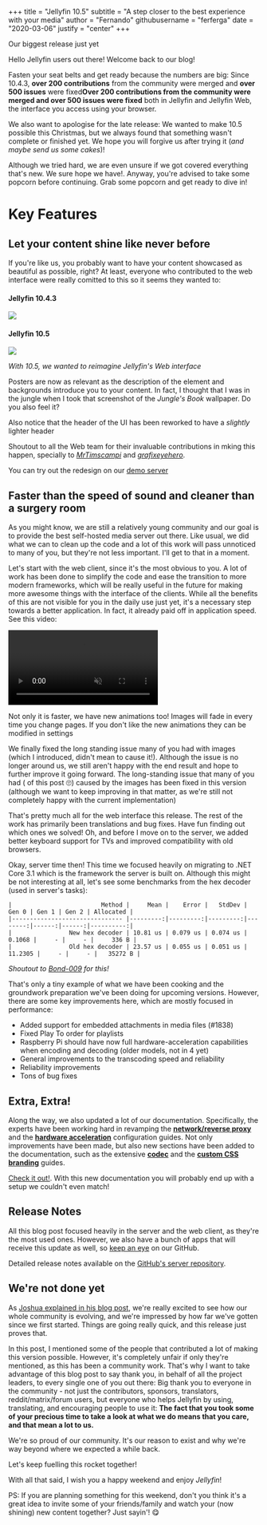 +++
title = "Jellyfin 10.5"
subtitle = "A step closer to the best experience with your media"
author = "Fernando"
githubusername = "ferferga"
date = "2020-03-06"
justify = "center"
+++

Our biggest release just yet

<!--more-->

Hello Jellyfin users out there! Welcome back to our blog!

Fasten your seat belts and get ready because the numbers are big: Since 10.4.3, **over 200 contributions** from the community were merged
and **over 500 issues** were fixed**Over 200 contributions from the community were merged and over 500 issues were fixed** both in Jellyfin and Jellyfin Web, the interface you access using your browser.

We also want to apologise for the late release: We wanted to make 10.5 possible this Christmas, but we always found that something wasn't complete or finished yet.
We hope you will forgive us after trying it (*and maybe send us some cakes*)!

Although we tried hard, we are even unsure if we got covered everything that's new. We sure hope we have!. Anyway, you're advised to take some popcorn before continuing. Grab some popcorn and get ready to dive in!

# Key Features

## Let your content shine like never before

If you're like us, you probably want to have your content showcased as beautiful as possible, right? At least, everyone who contributed to the web interface were really comitted to this so it seems they wanted to:

#### Jellyfin 10.4.3

<img src="/images/10.5-release/old.png" name="Old item details page" />

#### Jellyfin 10.5

<img src="/images/10.5-release/new.png" name="New item details page" />

*With 10.5, we wanted to reimagine Jellyfin's Web interface*

Posters are now as relevant as the description of the element and backgrounds introduce you to your content. In fact, I thought that I was in the jungle when
I took that screenshot of the *Jungle's Book* wallpaper. Do you also feel it?

Also notice that the header of the UI has been reworked to have a *slightly* lighter header

Shoutout to all the Web team for their invaluable contributions in mking this happen, specially to *[MrTimscampi](https://github.com/mrtimscampi)* and 
*[grafixeyehero](https://github.com/grafixeyehero)*.

You can try out the redesign on our [demo server](https://demo.jellyfin.org/stable)

## Faster than the speed of sound and cleaner than a surgery room

As you might know, we are still a relatively young community and our goal is to provide the best self-hosted media server out there. Like usual, we did what we can to clean up the code and a lot of this work will pass unnoticed to many of you, but they're not less important. I'll get to that in a moment.


Let's start with the web client, since it's the most obvious to you. A lot of work has been done to simplify the code and ease the transition
to more modern frameworks, which will be really useful in the future for making more awesome things with the interface of the clients. While
all the benefits of this are not visible for you in the daily use just yet, it's a necessary step towards a better application. In fact, it already paid off in application speed. See this video:

<video autoplay muted loop preload="none" id="preview">
    <source src="/images/10.5-release/speed.mp4" type="video/mp4">
</video>

Not only it is faster, we have new animations too! Images will fade in every time you change pages. If you don't like the new animations they can be modified in settings

We finally fixed the long standing issue many of you had with images (which I introduced, didn't mean to cause it!). Although the issue is no longer around us, we still aren't happy with the end result and hope to further improve it going forward.
The long-standing issue that many of you had ( of this post 🙄) caused by the images has been fixed in this version
(although we want to keep improving in that matter, as we're still not completely happy with the current implementation) 

That's pretty much all for the web interface this release. The rest of the work has primarily been translations and bug fixes. Have fun finding out which ones we solved! Oh, and before I move on to the server, we added better keyboard support for TVs and improved compatibility with old browsers.

Okay, server time then! This time we focused heavily on migrating to .NET Core 3.1 which is the framework the server is built on.
Although this might be not interesting at all, let's see some benchmarks from the hex decoder (used in server's tasks):

```
|                         Method |     Mean |    Error |   StdDev |   Gen 0 | Gen 1 | Gen 2 | Allocated |
|------------------------------- |---------:|---------:|---------:|--------:|------:|------:|----------:|
|                New hex decoder | 10.81 us | 0.079 us | 0.074 us |  0.1068 |     - |     - |     336 B |
|                Old hex decoder | 23.57 us | 0.055 us | 0.051 us | 11.2305 |     - |     - |   35272 B |
```
*Shoutout to [Bond-009](https://github.com/Bond-009) for this!*

That's only a tiny example of what we have been cooking and the groundwork preparation we've been doing for upcoming versions.
However, there are some key improvements here, which are mostly focused in performance:

* Added support for embedded attachments in media files (#1838)
* Fixed Play To order for playlists
* Raspberry Pi should have now full hardware-acceleration capabilities when encoding and decoding (older models, not in 4 yet)
* General improvements to the transcoding speed and reliability
* Reliability improvements
* Tons of bug fixes

## Extra, Extra!

Along the way, we also updated a lot of our documentation. Specifically, the experts have been working hard in revamping the **[network/reverse proxy](https://jellyfin.org/docs/general/networking/index.html)**
and the **[hardware acceleration](https://jellyfin.org/docs/general/administration/hardware-acceleration.html)** configuration guides. Not only improvements have been made, but also new sections have been added to the documentation, such
as the extensive **[codec](https://jellyfin.org/docs/general/clients/codec-support.html)** and the **[custom CSS branding](https://jellyfin.org/docs/general/clients/css-customization.html)** guides.

[Check it out!](https://jellyfin.org/docs/). With this new documentation you will probably end up with a setup we couldn't even match!

## Release Notes

All this blog post focused heavily in the server and the web client, as they're the most used ones. However, we also have a bunch of apps that will receive
this update as well, so [keep an eye](https://github.com/jellyfin) on our GitHub.

Detailed release notes available on the [GitHub's server repository](https://github.com/jellyfin/jellyfin/releases/tag/v10.5.0).

## We're not done yet

As [Joshua explained in his blog post](https://jellyfin.org/posts/jellyfin-in-2019/), we're really excited to see how our whole community is evolving,
and we're impressed by how far we've gotten since we first started. Things are going really quick, and this release just proves that.

In this post, I mentioned some of the people that contributed a lot of making this version possible. However, it's completely unfair
if only they're mentioned, as this has been a community work. That's why I want to take advantage of this blog post to say thank you, in behalf of all the project
leaders, to every single one of you out there: Big thank you to everyone in the community - not just the contributors,
sponsors, translators, reddit/matrix/forum users, but everyone who helps Jellyfin by using, translating, and encouraging people to use it: **The fact that you took some of your precious time to take a look at what we do means that you care, and that mean a lot to us.**

We're so proud of our community. It's our reason to exist and why we're way beyond where we expected a while back.

Let's keep fuelling this rocket together!

With all that said, I wish you a happy weekend and enjoy *Jellyfin*!

PS: If you are planning something for this weekend, don't you think it's a great idea to invite some of your friends/family and watch your
(now shining) new content together? Just sayin'! 😋